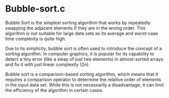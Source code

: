 # Bubble-sort.c


Bubble Sort is the simplest sorting algorithm that works by repeatedly swapping the adjacent elements if they are in the wrong order. This algorithm is not suitable for large data sets as its average and worst-case time complexity is quite high.


Due to its simplicity, bubble sort is often used to introduce the concept of a sorting algorithm. 
In computer graphics, it is popular for its capability to detect a tiny error (like a swap of just two elements) in almost-sorted arrays and fix it with just linear 
complexity (2n). 


Bubble sort is a comparison-based sorting algorithm, which means that it requires a comparison operator to determine the relative order of elements in the input data set. While this is not necessarily a disadvantage, it can limit the efficiency of the algorithm in certain cases.

